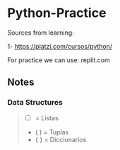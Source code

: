 # Python-Practice

Sources from learning:

1- https://platzi.com/cursos/python/

For practice we can use:
replit.com



## Notes




### Data Structures
>- [  ] = Listas
>- ( ) = Tuplas
>- { } = Diccionarios
 
